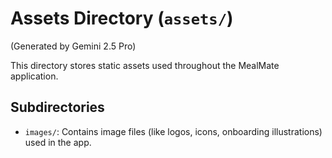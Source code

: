 # Assets Directory (`assets/`)

(Generated by Gemini 2.5 Pro)

This directory stores static assets used throughout the MealMate application.

## Subdirectories

- `images/`: Contains image files (like logos, icons, onboarding illustrations) used in the app.
